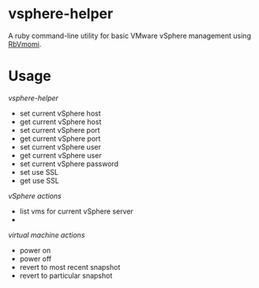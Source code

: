 vsphere-helper
==============

A ruby command-line utility for basic VMware vSphere management using [RbVmomi](https://github.com/rlane/rbvmomi).

Usage
=====

_vsphere-helper_
* set current vSphere host
* get current vSphere host
* set current vSphere port
* get current vSphere port
* set current vSphere user
* get current vSphere user
* set current vSphere password
* set use SSL
* get use SSL

_vSphere actions_
* list vms for current vSphere server
* 

_virtual machine actions_
* power on
* power off
* revert to most recent snapshot
* revert to particular snapshot
